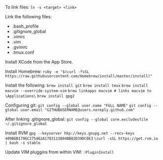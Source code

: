 To link files: `ln -s <target> <link>`

Link the following files:
* .bash_profile
* .gitignore_global
* .vimrc
* .vim
* .gvimrc
* .tmux.conf

Install XCode from the App Store.

Install Homebrew:
`ruby -e "$(curl -fsSL https://raw.githubusercontent.com/Homebrew/install/master/install)"`

Install the following:
`brew install git`
`brew install tmux`
`brew install macvim --override-system-vim`
`brew linkapps macvim # links macvim to \Applications\`
`brew install gpg2`

Configuring git:
`git config --global user.name "FULL NAME"`
`git config --global user.email "GITHUBUSERNAME@users.noreply.github.com"`

After linking .gitignore_global:
`git config --global core.excludesfile ~/.gitignore_global`

Install RVM
`gpg --keyserver hkp://keys.gnupg.net --recv-keys 409B6B1796C275462A1703113804BB82D39DC0E3`
`\curl -sSL https://get.rvm.io | bash -s stable`

Update VIM pluggins from within VIM:
`:PluginInstall`

